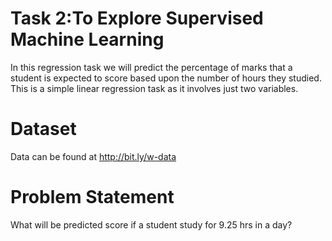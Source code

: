 # Task 2:To Explore Supervised Machine Learning

In this regression task we will predict the percentage of marks that a student is expected to score based upon the number of hours they studied. This is a simple linear regression task as it involves just two variables. 

# Dataset
Data can be found at http://bit.ly/w-data 

# Problem Statement
What will be predicted score if a student study for 9.25 hrs in a day? 
